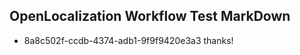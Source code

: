 ## OpenLocalization Workflow Test MarkDown
* 8a8c502f-ccdb-4374-adb1-9f9f9420e3a3 thanks!

<!--HONumber=Jul16_HO3-->


